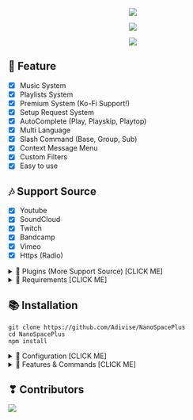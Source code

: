 <p align="center">
<img src="https://capsule-render.vercel.app/api?type=waving&color=gradient&height=200&section=header&text=NanoSpacePlus&fontSize=80&fontAlignY=35&animation=twinkling&fontColor=gradient"/> </a> 
</p>

<p align="center"> 
  <a href="https://discord.gg/SNG3dh3MbR" target="_blank"> <img src="https://discordapp.com/api/guilds/903043706410643496/widget.png?style=banner2"/> </a> 
</p>

<p align="center"> 
  <a href="https://ko-fi.com/nanotect" target="_blank"> <img src="https://ko-fi.com/img/githubbutton_sm.svg"/> </a> 
</p>

## 📑 Feature
- [x] Music System
- [x] Playlists System
- [x] Premium System (Ko-Fi Support!)
- [x] Setup Request System
- [x] AutoComplete (Play, Playskip, Playtop)
- [x] Multi Language
- [x] Slash Command (Base, Group, Sub)
- [x] Context Message Menu
- [x] Custom Filters
- [x] Easy to use

## 🎶 Support Source
- [x] Youtube
- [x] SoundCloud
- [x] Twitch
- [x] Bandcamp
- [x] Vimeo
- [x] Https (Radio)

<details><summary>📃 Plugins (More Support Source) [CLICK ME]</summary>
<p>

## 📃 Plugins (More Support Source) (Require: LavaLink v3.6.x)
- [x] [LavaSrc](https://github.com/TopiSenpai/LavaSrc)
- Spotify
- Deezer
- Apple
- Yandex

- [x] [skybot-lavalink-plugin](https://github.com/DuncteBot/skybot-lavalink-plugin)
- Mixcloud
- Ocremix
- Clyp
- Reddit
- Getyarn
- TikTok
- PornHub
- Soundgasm

</p>
</details>

<details><summary>📎 Requirements [CLICK ME]</summary>
<p>

## 📎 Requirements

- [x] Node.js v16+ **[Download](https://nodejs.org/en/download/)**
- [x] Discord Bot Token **[Guide](https://discordjs.guide/preparations/setting-up-a-bot-application.html#creating-your-bot)**
- [x] LavaLink **[Guide](https://github.com/freyacodes/lavalink)** (*Dev Version!* **[Download](https://ci.fredboat.com/repository/)**)
- [My Application File](https://cdn.discordapp.com/attachments/1010784573061349496/1038914440734715994/application.yml)
- [x] MongoDB **[Download](https://www.mongodb.com/try/download/community)** (Download & install = Finish!)

## 🛑 Super Requirements 

- Java 11-13 **[Download JDK13](http://www.mediafire.com/file/m6gk7aoq96db8g0/file)** (i use this version) for LAVALINK!

</p>
</details>

## 📚 Installation

```
git clone https://github.com/Adivise/NanoSpacePlus
cd NanoSpacePlus
npm install
```

<details><summary>📄 Configuration [CLICK ME]</summary>
<p>

## 📄 Configuration

Copy or Rename `.env.example` to `.env` and fill out the values:

```.env
# Bot
TOKEN=REPLACE_HERE
NP_REALTIME=false
LEAVE_TIMEOUT=120000
LANGUAGE=en
EMBED_COLOR=#000001

# Dev
OWNER_ID=REPLACE_HERE

# Database
MONGO_URI=mongodb://127.0.0.1:27017/nanospaceplus
LIMIT_TRACK=50
LIMIT_PLAYLIST=10

# Nodes
NODE_HOST=localhost
NODE_PORT=5555
NODE_PASSWORD=123456
```
After installation or finishes all you can use `node .` to start the bot. or `Run Start.bat`

</p>
</details>

<details><summary>🔩 Features & Commands [CLICK ME]</summary>
<p>

## 🔩 Features & Commands

> Note: The default prefix is '/'

💬 **Context Menu**
- Play (Right-Click & Apps > Context | Play) 
- Skip (Right-Click & Apps > Context | Skip) 
- Stop (Right-Click & Apps > Context | Stop) 
- Shuffle (Right-Click & Apps > Context | Shuffle) 
- Loop (Right-Click & Apps > Context | Loop) 

💬 **Extra Commands!**
- Play (/extra play) 

🎶 **Music Commands!** 

- Play (/play [song/url])
- Search (/search [songname])
- Nowplaying (/nowplaying)
- Queue (/music queue [page])
- Loop (/music loop [current, queue])
- LoopQueue (/music loopqueue)
- Shuffle (/music shuffle)
- Volume (/music volume [10 - 100])
- Pause (/music pause)
- Resume (/music resume)
- Skip (/music skip)
- Skipto (/music skipto [position])
- Clear (/musicclear)
- Join (/music join)
- Leave (/music leave)
- Forward (/music forward [second])
- Seek (/music seek [second])
- Rewind (/music rewind [second])
- Replay (/music replay)
- TwentyFourSeven (/music 247)
- Previous (/music previous)
- Autoplay (/music autoplay)
- Move (/music move [song] [position])
- Remove (/music remove [song])
- PlaySkip (/music playskip [song/url])
- SearchSkip (/music searchskip [songname])
- PlayTop (/music playtop [song/url])
- SearchTop (/music searchtop [songname])
- SearchSkip (/music searchskip [song/url])
- PlayTop (/music playtop [song/url])
- SearchTop (/music searchtop [song/url])
- Charts (/charts [global/guild])

⏺ **Filter Commands!**
- Bass (/filter bass)
- Superbass (/filter superbass)
- Pop (/filter pop)
- Treblebass (/filter treblebass)
- Soft (/filter soft)
- Earrape (/filter earrape)
- Equalizer (/filter equalizer [14 bands])
- Speed (/filter speed [amount])
- Picth (/filter pitch [amount])
- Vaporwave (/filter vaporwave)
- Nightcore (/filter nightcore)
- Bassboost (/filter bassboost [-10 - 10])
- Rate (/filter rate)
- Reset (/filter reset)
- 3d (/filter 3d)
- China (/filter china)
- Chipmunk (/filter chipmunk)
- Darthvader (/filter darthvader)
- DoubleTime (/filter doubletime)
- SlowMotion (/filter slowmotion)
- Tremolo (/filter tremolo)
- Vibrate (/filter vibrate)
- Vibrato (/filter vibrato)
- Daycore (/filter daycore)
- Television (/filter Television)
	
📦 **Playlist Commands!**
- Create (/playlist create [name])
- Add (/playlist add [name] [link])
- Private (/playlist private [name])
- Public (/playlist public [name])
- Delete (/playlist delete [name])
- Import (/playlist import [name])
- Detail (/playlist detail [name])
- Remove (/playlist remove [name] [position])
- SaveCurrent (/playlist savecurrent [name])
- SaveQueue (/playlist savequeue [name])
- View (/playlist view)
	
💎 **Premium Commands!**
- Profile (/profile)
- Generate (/premium generate [plan] [amount]) // (OWNER ONLY)
- Redeem (/redeem [code])
- Setup (/premium setup)
- Transaction (/premium transaction [id])
- Remove (/premium remove [mention]) // (OWNER ONLY)
	
📑 **Utility Commands!**
- Shutdown (/utility shutdown) // (OWNER ONLY)
- Language (/utility language [language] ) // Example: en, th
- Help (/help)
- CommandStats (/commandstats)
- Vps (/utility vps)
- LavaLink (/utility lavalink)

</p>
</details>

## ❣ Contributors

<a href="https://github.com/Adivise/NanoSpacePlus/graphs/contributors">
  <img src="https://contributors-img.web.app/image?repo=Adivise/NanoSpacePlus" />
</a>
